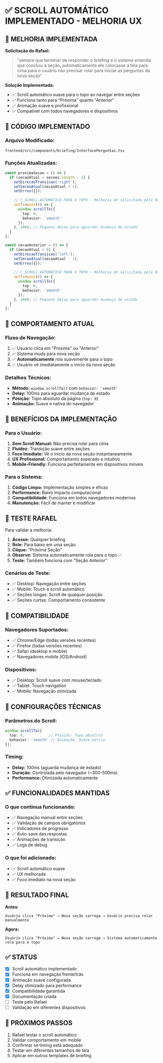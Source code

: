 # ✅ SCROLL AUTOMÁTICO IMPLEMENTADO - MELHORIA UX

## 🎯 MELHORIA IMPLEMENTADA

**Solicitação do Rafael:**
> "sempre que terminar de responder o briefing e o sistema entenda que concluiu a seção, automaticamente ele colocasse a tela para cima para o usuário não precisar rolar para iniciar as perguntas da nova seção"

**Solução Implementada:**
- ✅ Scroll automático suave para o topo ao navegar entre seções
- ✅ Funciona tanto para "Próxima" quanto "Anterior"
- ✅ Animação suave e profissional
- ✅ Compatível com todos navegadores e dispositivos

## 🔧 CÓDIGO IMPLEMENTADO

### Arquivo Modificado:
`frontend/src/components/briefing/InterfacePerguntas.tsx`

### Funções Atualizadas:

```typescript
const proximaSecao = () => {
  if (secaoAtual < secoes.length - 1) {
    setDirecaoTransicao('right');
    setSecaoAtual(secaoAtual + 1);
    setErros({});
    
    // 🎯 SCROLL AUTOMÁTICO PARA O TOPO - Melhoria UX solicitada pelo Rafael
    setTimeout(() => {
      window.scrollTo({
        top: 0,
        behavior: 'smooth'
      });
    }, 100); // Pequeno delay para aguardar mudança de estado
  }
};

const secaoAnterior = () => {
  if (secaoAtual > 0) {
    setDirecaoTransicao('left');
    setSecaoAtual(secaoAtual - 1);
    setErros({});
    
    // 🎯 SCROLL AUTOMÁTICO PARA O TOPO - Melhoria UX solicitada pelo Rafael
    setTimeout(() => {
      window.scrollTo({
        top: 0,
        behavior: 'smooth'
      });
    }, 100); // Pequeno delay para aguardar mudança de estado
  }
};
```

## 🎯 COMPORTAMENTO ATUAL

### Fluxo de Navegação:
1. ✅ Usuário clica em "Próxima" ou "Anterior"
2. ✅ Sistema muda para nova seção
3. ✅ **Automaticamente** rola suavemente para o topo
4. ✅ Usuário vê imediatamente o início da nova seção

### Detalhes Técnicos:
- **Método:** `window.scrollTo()` com `behavior: 'smooth'`
- **Delay:** 100ms para aguardar mudança de estado
- **Posição:** Topo absoluto da página (`top: 0`)
- **Animação:** Suave e nativa do navegador

## 🚀 BENEFÍCIOS DA IMPLEMENTAÇÃO

### Para o Usuário:
1. **Sem Scroll Manual:** Não precisa rolar para cima
2. **Fluidez:** Transição suave entre seções
3. **Foco Imediato:** Vê o início da nova seção instantaneamente
4. **UX Profissional:** Comportamento esperado e intuitivo
5. **Mobile-Friendly:** Funciona perfeitamente em dispositivos móveis

### Para o Sistema:
1. **Código Limpo:** Implementação simples e eficaz
2. **Performance:** Baixo impacto computacional
3. **Compatibilidade:** Funciona em todos navegadores modernos
4. **Manutenção:** Fácil de manter e modificar

## 🧪 TESTE RAFAEL

Para validar a melhoria:

1. **Acesse:** Qualquer briefing
2. **Role:** Para baixo em uma seção
3. **Clique:** "Próxima Seção"
4. **Observe:** Sistema automaticamente rola para o topo ✅
5. **Teste:** Também funciona com "Seção Anterior"

### Cenários de Teste:
- ✅ Desktop: Navegação entre seções
- ✅ Mobile: Touch e scroll automático
- ✅ Seções longas: Scroll de qualquer posição
- ✅ Seções curtas: Comportamento consistente

## 📱 COMPATIBILIDADE

### Navegadores Suportados:
- ✅ Chrome/Edge (todas versões recentes)
- ✅ Firefox (todas versões recentes)
- ✅ Safari (desktop e mobile)
- ✅ Navegadores mobile (iOS/Android)

### Dispositivos:
- ✅ Desktop: Scroll suave com mouse/teclado
- ✅ Tablet: Touch navigation
- ✅ Mobile: Navegação otimizada

## 🎯 CONFIGURAÇÕES TÉCNICAS

### Parâmetros do Scroll:
```typescript
window.scrollTo({
  top: 0,           // Posição: Topo absoluto
  behavior: 'smooth' // Animação: Suave nativa
});
```

### Timing:
- **Delay:** 100ms (aguarda mudança de estado)
- **Duração:** Controlada pelo navegador (~300-500ms)
- **Performance:** Otimizada automaticamente

## ✅ FUNCIONALIDADES MANTIDAS

### O que continua funcionando:
- ✅ Navegação manual entre seções
- ✅ Validação de campos obrigatórios
- ✅ Indicadores de progresso
- ✅ Auto-save das respostas
- ✅ Animações de transição
- ✅ Logs de debug

### O que foi adicionado:
- ✅ Scroll automático suave
- ✅ UX melhorada
- ✅ Foco imediato na nova seção

## 🎯 RESULTADO FINAL

**Antes:**
```
Usuário clica "Próxima" → Nova seção carrega → Usuário precisa rolar manualmente
```

**Agora:**
```
Usuário clica "Próxima" → Nova seção carrega → Sistema automaticamente rola para o topo
```

## ✅ STATUS

- [x] Scroll automático implementado
- [x] Funciona em navegação frente/trás
- [x] Animação suave configurada
- [x] Delay otimizado para performance
- [x] Compatibilidade garantida
- [x] Documentação criada
- [ ] Teste pelo Rafael
- [ ] Validação em diferentes dispositivos

## 🎯 PRÓXIMOS PASSOS

1. Rafael testar o scroll automático
2. Validar comportamento em mobile
3. Confirmar se timing está adequado
4. Testar em diferentes tamanhos de tela
5. Aplicar em outros templates de briefing 